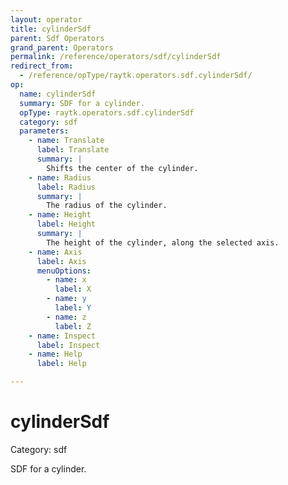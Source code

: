 ```yaml
---
layout: operator
title: cylinderSdf
parent: Sdf Operators
grand_parent: Operators
permalink: /reference/operators/sdf/cylinderSdf
redirect_from:
  - /reference/opType/raytk.operators.sdf.cylinderSdf/
op:
  name: cylinderSdf
  summary: SDF for a cylinder.
  opType: raytk.operators.sdf.cylinderSdf
  category: sdf
  parameters:
    - name: Translate
      label: Translate
      summary: |
        Shifts the center of the cylinder.
    - name: Radius
      label: Radius
      summary: |
        The radius of the cylinder.
    - name: Height
      label: Height
      summary: |
        The height of the cylinder, along the selected axis.
    - name: Axis
      label: Axis
      menuOptions:
        - name: x
          label: X
        - name: y
          label: Y
        - name: z
          label: Z
    - name: Inspect
      label: Inspect
    - name: Help
      label: Help

---
```


# cylinderSdf

Category: sdf



SDF for a cylinder.